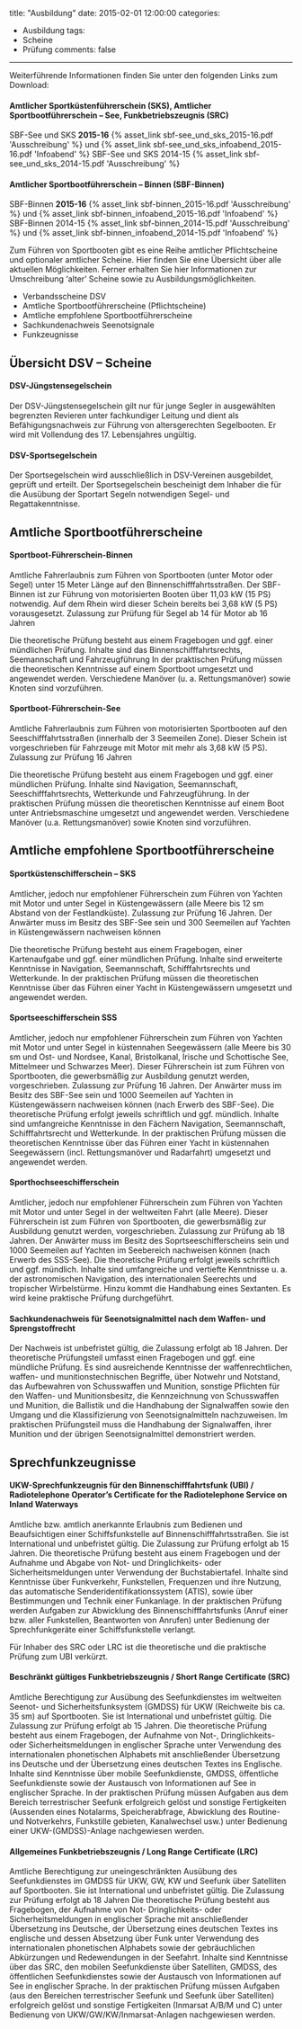 title: "Ausbildung"
date: 2015-02-01 12:00:00
categories:
- Ausbildung
tags:
- Scheine
- Prüfung
comments: false
---

Weiterführende Informationen finden Sie unter den folgenden Links zum Download:

#### **Amtlicher Sportküstenführerschein (SKS), Amtlicher Sportbootführerschein – See, Funkbetriebszeugnis (SRC)**
  SBF-See und SKS **2015-16** {% asset_link sbf-see_und_sks_2015-16.pdf 'Ausschreibung' %} und {% asset_link sbf-see_und_sks_infoabend_2015-16.pdf 'Infoabend' %}
  SBF-See und SKS 2014-15 {% asset_link sbf-see_und_sks_2014-15.pdf 'Ausschreibung' %}

#### **Amtlicher Sportbootführerschein – Binnen (SBF-Binnen)**
  SBF-Binnen **2015-16** {% asset_link sbf-binnen_2015-16.pdf 'Ausschreibung' %} und {% asset_link sbf-binnen_infoabend_2015-16.pdf 'Infoabend' %}
  SBF-Binnen 2014-15 {% asset_link sbf-binnen_2014-15.pdf 'Ausschreibung' %} und {% asset_link sbf-binnen_infoabend_2014-15.pdf 'Infoabend' %}

<!-- more -->

Zum Führen von Sportbooten gibt es eine Reihe amtlicher Pflichtscheine und optionaler amtlicher Scheine. Hier finden Sie eine Übersicht über alle aktuellen Möglichkeiten. Ferner erhalten Sie hier Informationen zur Umschreibung ‘alter’ Scheine sowie zu Ausbildungsmöglichkeiten.
- Verbandsscheine DSV
- Amtliche Sportbootführerscheine (Pflichtscheine)
- Amtliche empfohlene Sportbootführerscheine
- Sachkundenachweis Seenotsignale
- Funkzeugnisse

## Übersicht DSV – Scheine

#### **DSV-Jüngstensegelschein**
Der DSV-Jüngstensegelschein gilt nur für junge Segler in ausgewählten begrenzten Revieren unter fachkundiger Leitung und dient als Befähigungsnachweis zur Führung von altersgerechten Segelbooten. Er wird mit Vollendung des 17. Lebensjahres ungültig.

#### **DSV-Sportsegelschein**
Der Sportsegelschein wird ausschließlich in DSV-Vereinen ausgebildet, geprüft und erteilt. Der Sportsegelschein bescheinigt dem Inhaber die für die Ausübung der Sportart Segeln notwendigen Segel- und Regattakenntnisse.

## Amtliche Sportbootführerscheine

#### **Sportboot-Führerschein-Binnen**
Amtliche Fahrerlaubnis zum Führen von Sportbooten (unter Motor oder Segel) unter 15 Meter Länge auf den Binnenschifffahrtsstraßen. Der SBF-Binnen ist zur Führung von motorisierten Booten über 11,03 kW (15 PS) notwendig. Auf dem Rhein wird dieser Schein bereits bei 3,68 kW (5 PS) vorausgesetzt. Zulassung zur Prüfung für Segel ab 14 für Motor ab 16 Jahren

Die theoretische Prüfung besteht aus einem Fragebogen und ggf. einer mündlichen Prüfung. Inhalte sind das Binnenschifffahrtsrechts, Seemannschaft und Fahrzeugführung
In der praktischen Prüfung müssen die theoretischen Kenntnisse auf einem Sportboot umgesetzt und angewendet werden. Verschiedene Manöver (u. a. Rettungsmanöver) sowie Knoten sind vorzuführen.

#### **Sportboot-Führerschein-See**
Amtliche Fahrerlaubnis zum Führen von motorisierten Sportbooten auf den Seeschifffahrtsstraßen (innerhalb der 3 Seemeilen Zone). Dieser Schein ist vorgeschrieben für Fahrzeuge mit Motor mit mehr als 3,68 kW (5 PS). Zulassung zur Prüfung 16 Jahren

Die theoretische Prüfung besteht aus einem Fragebogen und ggf. einer mündlichen Prüfung. Inhalte sind Navigation, Seemannschaft, Seeschifffahrtsrechts, Wetterkunde und Fahrzeugführung.
In der praktischen Prüfung müssen die theoretischen Kenntnisse auf einem Boot unter Antriebsmaschine umgesetzt und angewendet werden. Verschiedene Manöver (u.a. Rettungsmanöver) sowie Knoten sind vorzuführen.

## Amtliche empfohlene Sportbootführerscheine

#### **Sportküstenschifferschein – SKS**
Amtlicher, jedoch nur empfohlener Führerschein zum Führen von Yachten mit Motor und unter Segel in Küstengewässern (alle Meere bis 12 sm Abstand von der Festlandküste). Zulassung zur Prüfung 16 Jahren. Der Anwärter muss im Besitz des SBF-See sein und 300 Seemeilen auf Yachten in Küstengewässern nachweisen können

Die theoretische Prüfung besteht aus einem Fragebogen, einer Kartenaufgabe und ggf. einer mündlichen Prüfung. Inhalte sind erweiterte Kenntnisse in Navigation, Seemannschaft, Schifffahrtsrechts und Wetterkunde.
In der praktischen Prüfung müssen die theoretischen Kenntnisse über das Führen einer Yacht in Küstengewässern umgesetzt und angewendet werden.

#### **Sportseeschifferschein SSS**
Amtlicher, jedoch nur empfohlener Führerschein zum Führen von Yachten mit Motor und unter Segel in küstennahen Seegewässern (alle Meere bis 30 sm und Ost- und Nordsee, Kanal, Bristolkanal, Irische und Schottische See, Mittelmeer und Schwarzes Meer). Dieser Führerschein ist zum Führen von Sportbooten, die gewerbsmäßig zur Ausbildung genutzt werden, vorgeschrieben. Zulassung zur Prüfung 16 Jahren. Der Anwärter muss im Besitz des SBF-See sein und 1000 Seemeilen auf Yachten in Küstengewässern nachweisen können (nach Erwerb des SBF-See).
Die theoretische Prüfung erfolgt jeweils schriftlich und ggf. mündlich. Inhalte sind umfangreiche Kenntnisse in den Fächern Navigation, Seemannschaft, Schifffahrtsrecht und Wetterkunde.
In der praktischen Prüfung müssen die theoretischen Kenntnisse über das Führen einer Yacht in küstennahen Seegewässern (incl. Rettungsmanöver und Radarfahrt) umgesetzt und angewendet werden.

#### **Sporthochseeschifferschein**
Amtlicher, jedoch nur empfohlener Führerschein zum Führen von Yachten mit Motor und unter Segel in der weltweiten Fahrt (alle Meere). Dieser Führerschein ist zum Führen von Sportbooten, die gewerbsmäßig zur Ausbildung genutzt werden, vorgeschrieben. Zulassung zur Prüfung ab 18 Jahren. Der Anwärter muss im Besitz des Soprtseeschifferscheins sein und 1000 Seemeilen auf Yachten im Seebereich nachweisen können (nach Erwerb des SSS-See).
Die theoretische Prüfung erfolgt jeweils schriftlich und ggf. mündlich. Inhalte sind umfangreiche und vertiefte Kenntnisse u. a. der astronomischen Navigation, des internationalen Seerechts und tropischer Wirbelstürme. Hinzu kommt die Handhabung eines Sextanten. Es wird keine praktische Prüfung durchgeführt.

#### **Sachkundenachweis für Seenotsignalmittel nach dem Waffen- und Sprengstoffrecht**
Der Nachweis ist unbefristet gültig, die Zulassung erfolgt ab 18 Jahren. Der theoretische Prüfungsteil umfasst einen Fragebogen und ggf. eine mündliche Prüfung. Es sind ausreichende Kenntnisse der waffenrechtlichen, waffen- und munitionstechnischen Begriffe, über Notwehr und Notstand, das Aufbewahren von Schusswaffen und Munition, sonstige Pflichten für den Waffen- und Munitionsbesitz, die Kennzeichnung von Schusswaffen und Munition, die Ballistik und die Handhabung der Signalwaffen sowie den Umgang
und die Klassifizierung von Seenotsignalmitteln nachzuweisen. Im praktischen Prüfungsteil muss die Handhabung der Signalwaffen, ihrer Munition und der übrigen Seenotsignalmittel demonstriert werden.

## Sprechfunkzeugnisse

#### **UKW-Sprechfunkzeugnis für den Binnenschifffahrtsfunk (UBI) / Radiotelephone Operator’s Certificate for the Radiotelephone Service on Inland Waterways**
Amtliche bzw. amtlich anerkannte Erlaubnis zum Bedienen und Beaufsichtigen einer Schiffsfunkstelle auf Binnenschifffahrtsstraßen. Sie ist International und unbefristet gültig. Die Zulassung zur Prüfung erfolgt ab 15 Jahren.
Die theoretische Prüfung besteht aus einem Fragebogen und der Aufnahme und Abgabe von Not- und Dringlichkeits- oder Sicherheitsmeldungen unter Verwendung der Buchstabiertafel.
Inhalte sind Kenntnisse über Funkverkehr, Funkstellen, Frequenzen und ihre Nutzung, das automatische Senderidentifikationssystem (ATIS), sowie über Bestimmungen und Technik einer Funkanlage.
In der praktischen Prüfung werden Aufgaben zur Abwicklung des Binnenschifffahrtsfunks (Anruf einer bzw. aller Funkstellen, Beantworten von Anrufen) unter Bedienung der Sprechfunkgeräte einer Schiffsfunkstelle verlangt.

Für Inhaber des SRC oder LRC ist die theoretische und die praktische Prüfung zum UBI verkürzt.

#### **Beschränkt gültiges Funkbetriebszeugnis / Short Range Certificate (SRC)**
Amtliche Berechtigung zur Ausübung des Seefunkdienstes im weltweiten Seenot- und Sicherheitsfunksystem (GMDSS) für UKW (Reichweite bis ca. 35 sm) auf Sportbooten. Sie ist International und unbefristet gültig. Die Zulassung zur Prüfung erfolgt ab 15 Jahren.
Die theoretische Prüfung besteht aus einem Fragebogen, der Aufnahme von Not-, Dringlichkeits- oder Sicherheitsmeldungen in englischer Sprache unter Verwendung des internationalen phonetischen Alphabets mit anschließender Übersetzung ins Deutsche und der Übersetzung eines deutschen Textes ins Englische. Inhalte sind Kenntnisse über mobile Seefunkdienste, GMDSS, öffentliche Seefunkdienste sowie der Austausch von Informationen auf See in englischer Sprache.
In der praktischen Prüfung müssen Aufgaben aus dem Bereich terrestrischer Seefunk erfolgreich gelöst und sonstige Fertigkeiten (Aussenden eines Notalarms, Speicherabfrage, Abwicklung des Routine- und Notverkehrs, Funkstille gebieten, Kanalwechsel usw.) unter Bedienung einer UKW-(GMDSS)-Anlage nachgewiesen werden.

#### **Allgemeines Funkbetriebszeugnis / Long Range Certificate (LRC)**
Amtliche Berechtigung zur uneingeschränkten Ausübung des Seefunkdienstes im GMDSS für UKW, GW, KW und Seefunk über Satelliten auf Sportbooten. Sie ist International und unbefristet gültig. Die Zulassung zur Prüfung erfolgt ab 18 Jahren
Die theoretische Prüfung besteht aus Fragebogen, der Aufnahme von Not- Dringlichkeits- oder Sicherheitsmeldungen in englischer Sprache mit anschließender Übersetzung ins Deutsche, der Übersetzung eines deutschen Textes ins englische und dessen Absetzung über Funk unter Verwendung des internationalen phonetischen Alphabets sowie der gebräuchlichen Abkürzungen und Redewendungen in der Seefahrt. Inhalte sind Kenntnisse über das SRC, den mobilen Seefunkdienste über Satelliten, GMDSS, des öffentlichen Seefunkdienstes sowie der Austausch von Informationen auf See in englischer Sprache.
In der praktischen Prüfung müssen Aufgaben (aus den Bereichen terrestrischer Seefunk und Seefunk über Satelliten) erfolgreich gelöst und sonstige Fertigkeiten (Inmarsat A/B/M und C) unter Bedienung von UKW/GW/KW/Inmarsat-Anlagen nachgewiesen werden.
